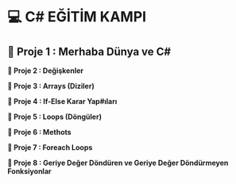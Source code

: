 # **💻 C# EĞİTİM KAMPI**

## **💎 Proje 1 : Merhaba Dünya ve C#**

**💎 Proje 2 : Değişkenler**

**💎 Proje 3 : Arrays (Diziler)**

**💎 Proje 4 : If-Else Karar Yap#ıları**

**💎 Proje 5 : Loops (Döngüler)**

**💎 Proje 6 : Methots**

**💎 Proje 7 : Foreach Loops**

**💎 Proje 8 : Geriye Değer Döndüren ve Geriye Değer Döndürmeyen Fonksiyonlar**

